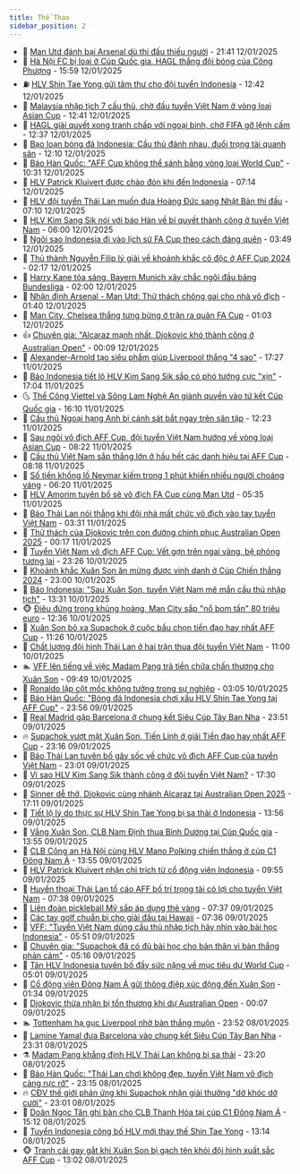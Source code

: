 ```yaml
---
title: Thể Thao
sidebar_position: 2
---
```


<!-- dantri-the-thao:START -->
- 🎡 [Man Utd đánh bại Arsenal dù thi đấu thiếu người](https://dantri.com.vn/the-thao/man-utd-danh-bai-arsenal-du-thi-dau-thieu-nguoi-20250113043912965.htm) - 21:41 12/01/2025
- 💯 [Hà Nội FC bị loại ở Cúp Quốc gia, HAGL thắng đội bóng của Công Phượng](https://dantri.com.vn/the-thao/ha-noi-fc-bi-loai-o-cup-quoc-gia-hagl-thang-doi-bong-cua-cong-phuong-20250112225610764.htm) - 15:59 12/01/2025
- ⛽️ [HLV Shin Tae Yong gửi tâm thư cho đội tuyển Indonesia](https://dantri.com.vn/the-thao/hlv-shin-tae-yong-gui-tam-thu-cho-doi-tuyen-indonesia-20250112170651644.htm) - 12:42 12/01/2025
- 💃 [Malaysia nhập tịch 7 cầu thủ, chờ đấu tuyển Việt Nam ở vòng loại Asian Cup](https://dantri.com.vn/the-thao/malaysia-nhap-tich-7-cau-thu-cho-dau-tuyen-viet-nam-o-vong-loai-asian-cup-20250112170024910.htm) - 12:41 12/01/2025
- 🌈 [HAGL giải quyết xong tranh chấp với ngoại binh, chờ FIFA gỡ lệnh cấm](https://dantri.com.vn/the-thao/hagl-giai-quyet-xong-tranh-chap-voi-ngoai-binh-cho-fifa-go-lenh-cam-20250112180449457.htm) - 12:37 12/01/2025
- 🦅 [Bạo loạn bóng đá Indonesia: Cầu thủ đánh nhau, đuổi trọng tài quanh sân](https://dantri.com.vn/the-thao/bao-loan-bong-da-indonesia-cau-thu-danh-nhau-duoi-trong-tai-quanh-san-20250112180112175.htm) - 12:10 12/01/2025
- 🌝 [Báo Hàn Quốc: &quot;AFF Cup không thể sánh bằng vòng loại World Cup&quot;](https://dantri.com.vn/the-thao/bao-han-quoc-aff-cup-khong-the-sanh-bang-vong-loai-world-cup-20250112170811899.htm) - 10:31 12/01/2025
- 🚀 [HLV Patrick Kluivert được chào đón khi đến Indonesia](https://dantri.com.vn/the-thao/hlv-patrick-kluivert-duoc-chao-don-khi-den-indonesia-20250112121843709.htm) - 07:14 12/01/2025
- 🎉 [HLV đội tuyển Thái Lan muốn đưa Hoàng Đức sang Nhật Bản thi đấu](https://dantri.com.vn/the-thao/hlv-doi-tuyen-thai-lan-muon-dua-hoang-duc-sang-nhat-ban-thi-dau-20250112130746960.htm) - 07:10 12/01/2025
- 📝 [HLV Kim Sang Sik nói với báo Hàn về bí quyết thành công ở tuyển Việt Nam](https://dantri.com.vn/the-thao/hlv-kim-sang-sik-noi-voi-bao-han-ve-bi-quyet-thanh-cong-o-tuyen-viet-nam-20250112124659365.htm) - 06:00 12/01/2025
- 🦄 [Ngôi sao Indonesia đi vào lịch sử FA Cup theo cách đáng quên](https://dantri.com.vn/the-thao/ngoi-sao-indonesia-di-vao-lich-su-fa-cup-theo-cach-dang-quen-20250112104941574.htm) - 03:49 12/01/2025
- 🎉 [Thủ thành Nguyễn Filip lý giải về khoảnh khắc cô độc ở AFF Cup 2024](https://dantri.com.vn/the-thao/thu-thanh-nguyen-filip-ly-giai-ve-khoanh-khac-co-doc-o-aff-cup-2024-20250112090148392.htm) - 02:17 12/01/2025
- 💼 [Harry Kane tỏa sáng, Bayern Munich xây chắc ngôi đầu bảng Bundesliga](https://dantri.com.vn/the-thao/harry-kane-toa-sang-bayern-munich-xay-chac-ngoi-dau-bang-bundesliga-20250112092223216.htm) - 02:00 12/01/2025
- 🤡 [Nhận định Arsenal - Man Utd: Thử thách chông gai cho nhà vô địch](https://dantri.com.vn/the-thao/nhan-dinh-arsenal-man-utd-thu-thach-chong-gai-cho-nha-vo-dich-20250112083745756.htm) - 01:40 12/01/2025
- 🦆 [Man City, Chelsea thắng tưng bừng ở trận ra quân FA Cup](https://dantri.com.vn/the-thao/man-city-chelsea-thang-tung-bung-o-tran-ra-quan-fa-cup-20250112080336188.htm) - 01:03 12/01/2025
- 👍 [Chuyên gia: &quot;Alcaraz mạnh nhất, Djokovic khó thành công ở Australian Open&quot;](https://dantri.com.vn/the-thao/chuyen-gia-alcaraz-manh-nhat-djokovic-kho-thanh-cong-o-australian-open-20250112011004842.htm) - 00:09 12/01/2025
- 💼 [Alexander-Arnold tạo siêu phẩm giúp Liverpool thắng &quot;4 sao&quot;](https://dantri.com.vn/the-thao/alexander-arnold-tao-sieu-pham-giup-liverpool-thang-4-sao-20250111222623797.htm) - 17:27 11/01/2025
- 🦒 [Báo Indonesia tiết lộ HLV Kim Sang Sik sắp có phó tướng cực &quot;xịn&quot;](https://dantri.com.vn/the-thao/bao-indonesia-tiet-lo-hlv-kim-sang-sik-sap-co-pho-tuong-cuc-xin-20250111191424788.htm) - 17:04 11/01/2025
- 🌜 [Thể Công Viettel và Sông Lam Nghệ An giành quyền vào tứ kết Cúp Quốc gia](https://dantri.com.vn/the-thao/the-cong-viettel-va-song-lam-nghe-an-gianh-quyen-vao-tu-ket-cup-quoc-gia-20250111223321249.htm) - 16:10 11/01/2025
- 🦆 [Cầu thủ Ngoại hạng Anh bị cảnh sát bắt ngay trên sân tập](https://dantri.com.vn/the-thao/cau-thu-ngoai-hang-anh-bi-canh-sat-bat-ngay-tren-san-tap-20250111192352096.htm) - 12:23 11/01/2025
- 💪 [Sau ngôi vô địch AFF Cup, đội tuyển Việt Nam hướng về vòng loại Asian Cup](https://dantri.com.vn/the-thao/sau-ngoi-vo-dich-aff-cup-doi-tuyen-viet-nam-huong-ve-vong-loai-asian-cup-20250111124127960.htm) - 08:22 11/01/2025
- 🧠 [Cầu thủ Việt Nam sắp thắng lớn ở hầu hết các danh hiệu tại AFF Cup](https://dantri.com.vn/the-thao/cau-thu-viet-nam-sap-thang-lon-o-hau-het-cac-danh-hieu-tai-aff-cup-20250111132504016.htm) - 08:18 11/01/2025
- 🦄 [Số tiền khổng lồ Neymar kiếm trong 1 phút khiến nhiều người choáng váng](https://dantri.com.vn/the-thao/so-tien-khong-lo-neymar-kiem-trong-1-phut-khien-nhieu-nguoi-choang-vang-20250111132013972.htm) - 06:20 11/01/2025
- 🥸 [HLV Amorim tuyên bố sẽ vô địch FA Cup cùng Man Utd](https://dantri.com.vn/the-thao/hlv-amorim-tuyen-bo-se-vo-dich-fa-cup-cung-man-utd-20250111115358839.htm) - 05:35 11/01/2025
- 🤠 [Báo Thái Lan nói thẳng khi đội nhà mất chức vô địch vào tay tuyển Việt Nam](https://dantri.com.vn/the-thao/bao-thai-lan-noi-thang-khi-doi-nha-mat-chuc-vo-dich-vao-tay-tuyen-viet-nam-20250111100726837.htm) - 03:31 11/01/2025
- 👺 [Thử thách của Djokovic trên con đường chinh phục Australian Open 2025](https://dantri.com.vn/the-thao/thu-thach-cua-djokovic-tren-con-duong-chinh-phuc-australian-open-2025-20250111071613194.htm) - 00:17 11/01/2025
- 📝 [Tuyển Việt Nam vô địch AFF Cup: Vết gợn trên ngai vàng, bệ phóng tương lai](https://dantri.com.vn/the-thao/tuyen-viet-nam-vo-dich-aff-cup-vet-gon-tren-ngai-vang-be-phong-tuong-lai-20250110223100005.htm) - 23:26 10/01/2025
- 🦆 [Khoảnh khắc Xuân Son ăn mừng được vinh danh ở Cúp Chiến thắng 2024](https://dantri.com.vn/the-thao/khoanh-khac-xuan-son-an-mung-duoc-vinh-danh-o-cup-chien-thang-2024-20250111064725020.htm) - 23:00 10/01/2025
- 🥳 [Báo Indonesia: &quot;Sau Xuân Son, tuyển Việt Nam mê mẩn cầu thủ nhập tịch&quot;](https://dantri.com.vn/the-thao/bao-indonesia-sau-xuan-son-tuyen-viet-nam-me-man-cau-thu-nhap-tich-20250110201829012.htm) - 13:31 10/01/2025
- 🐵 [Điêu đứng trong khủng hoảng, Man City sắp &quot;nổ bom tấn&quot; 80 triệu euro](https://dantri.com.vn/the-thao/dieu-dung-trong-khung-hoang-man-city-sap-no-bom-tan-80-trieu-euro-20250110193514944.htm) - 12:36 10/01/2025
- 🤩 [Xuân Son bỏ xa Supachok ở cuộc bầu chọn tiền đạo hay nhất AFF Cup](https://dantri.com.vn/the-thao/xuan-son-bo-xa-supachok-o-cuoc-bau-chon-tien-dao-hay-nhat-aff-cup-20250110164947486.htm) - 11:26 10/01/2025
- 🤠 [Chất lượng đội hình Thái Lan ở hai trận thua đội tuyển Việt Nam](https://dantri.com.vn/the-thao/chat-luong-doi-hinh-thai-lan-o-hai-tran-thua-doi-tuyen-viet-nam-20250110162810213.htm) - 11:00 10/01/2025
- 🏊 [VFF lên tiếng về việc Madam Pang trả tiền chữa chấn thương cho Xuân Son](https://dantri.com.vn/the-thao/vff-len-tieng-ve-viec-madam-pang-tra-tien-chua-chan-thuong-cho-xuan-son-20250110162457332.htm) - 09:49 10/01/2025
- 🗽 [Ronaldo lập cột mốc không tưởng trong sự nghiệp](https://dantri.com.vn/the-thao/ronaldo-lap-cot-moc-khong-tuong-trong-su-nghiep-20250110093632693.htm) - 03:05 10/01/2025
- 🚀 [Báo Hàn Quốc: &quot;Bóng đá Indonesia chơi xấu HLV Shin Tae Yong tại AFF Cup&quot;](https://dantri.com.vn/the-thao/bao-han-quoc-bong-da-indonesia-choi-xau-hlv-shin-tae-yong-tai-aff-cup-20250109234711801.htm) - 23:56 09/01/2025
- 🎉 [Real Madrid gặp Barcelona ở chung kết Siêu Cúp Tây Ban Nha](https://dantri.com.vn/the-thao/real-madrid-gap-barcelona-o-chung-ket-sieu-cup-tay-ban-nha-20250110065010548.htm) - 23:51 09/01/2025
- 🔥 [Supachok vượt mặt Xuân Son, Tiến Linh ở giải Tiền đạo hay nhất AFF Cup](https://dantri.com.vn/the-thao/supachok-vuot-mat-xuan-son-tien-linh-o-giai-tien-dao-hay-nhat-aff-cup-20250110011719754.htm) - 23:16 09/01/2025
- 🎉 [Báo Thái Lan tuyên bố gây sốc về chức vô địch AFF Cup của tuyển Việt Nam](https://dantri.com.vn/the-thao/bao-thai-lan-tuyen-bo-gay-soc-ve-chuc-vo-dich-aff-cup-cua-tuyen-viet-nam-20250110005734923.htm) - 23:01 09/01/2025
- 🎡 [Vì sao HLV Kim Sang Sik thành công ở đội tuyển Việt Nam?](https://dantri.com.vn/the-thao/vi-sao-hlv-kim-sang-sik-thanh-cong-o-doi-tuyen-viet-nam-20250109191922983.htm) - 17:30 09/01/2025
- 🐻 [Sinner dễ thở, Djokovic cùng nhánh Alcaraz tại Australian Open 2025](https://dantri.com.vn/the-thao/sinner-de-tho-djokovic-cung-nhanh-alcaraz-tai-australian-open-2025-20250109145441142.htm) - 17:11 09/01/2025
- 🌊 [Tiết lộ lý do thực sự HLV Shin Tae Yong bị sa thải ở Indonesia](https://dantri.com.vn/the-thao/tiet-lo-ly-do-thuc-su-hlv-shin-tae-yong-bi-sa-thai-o-indonesia-20250109200459582.htm) - 13:56 09/01/2025
- 💃 [Vắng Xuân Son, CLB Nam Định thua Bình Dương tại Cúp Quốc gia](https://dantri.com.vn/the-thao/vang-xuan-son-clb-nam-dinh-thua-binh-duong-tai-cup-quoc-gia-20250109205131701.htm) - 13:55 09/01/2025
- 🤔 [CLB Công an Hà Nội cùng HLV Mano Polking chiến thắng ở cúp C1 Đông Nam Á](https://dantri.com.vn/the-thao/clb-cong-an-ha-noi-cung-hlv-mano-polking-chien-thang-o-cup-c1-dong-nam-a-20250109211413464.htm) - 13:55 09/01/2025
- 🤭 [HLV Patrick Kluivert nhận chỉ trích từ cổ động viên Indonesia](https://dantri.com.vn/the-thao/hlv-patrick-kluivert-nhan-chi-trich-tu-co-dong-vien-indonesia-20250109124823118.htm) - 09:55 09/01/2025
- 👹 [Huyền thoại Thái Lan tố cáo AFF bố trí trọng tài có lợi cho tuyển Việt Nam](https://dantri.com.vn/the-thao/huyen-thoai-thai-lan-to-cao-aff-bo-tri-trong-tai-co-loi-cho-tuyen-viet-nam-20250109110504517.htm) - 07:38 09/01/2025
- 🗽 [Liên đoàn pickleball Mỹ sắp áp dụng thẻ vàng](https://dantri.com.vn/the-thao/lien-doan-pickleball-my-sap-ap-dung-the-vang-20250109143700570.htm) - 07:37 09/01/2025
- 🥳 [Các tay golf chuẩn bị cho giải đấu tại Hawaii](https://dantri.com.vn/the-thao/cac-tay-golf-chuan-bi-cho-giai-dau-tai-hawaii-20250109145955946.htm) - 07:36 09/01/2025
- 💃 [VFF: &quot;Tuyển Việt Nam dùng cầu thủ nhập tịch hãy nhìn vào bài học Indonesia&quot;](https://dantri.com.vn/the-thao/vff-tuyen-viet-nam-dung-cau-thu-nhap-tich-hay-nhin-vao-bai-hoc-indonesia-20250109124449220.htm) - 05:51 09/01/2025
- 🧰 [Chuyên gia: &quot;Supachok đã có đủ bài học cho bản thân vì bàn thắng phản cảm&quot;](https://dantri.com.vn/the-thao/chuyen-gia-supachok-da-co-du-bai-hoc-cho-ban-than-vi-ban-thang-phan-cam-20250109121301783.htm) - 05:16 09/01/2025
- 💪 [Tân HLV Indonesia tuyên bố đầy sức nặng về mục tiêu dự World Cup](https://dantri.com.vn/the-thao/tan-hlv-indonesia-tuyen-bo-day-suc-nang-ve-muc-tieu-du-world-cup-20250109115351120.htm) - 05:01 09/01/2025
- 🚀 [Cổ động viên Đông Nam Á gửi thông điệp xúc động đến Xuân Son](https://dantri.com.vn/the-thao/co-dong-vien-dong-nam-a-gui-thong-diep-xuc-dong-den-xuan-son-20250108233654989.htm) - 01:34 09/01/2025
- 🤠 [Djokovic thừa nhận bị tổn thương khi dự Australian Open](https://dantri.com.vn/the-thao/djokovic-thua-nhan-bi-ton-thuong-khi-du-australian-open-20250109070503613.htm) - 00:07 09/01/2025
- 🏊 [Tottenham hạ gục Liverpool nhờ bàn thắng muộn](https://dantri.com.vn/the-thao/tottenham-ha-guc-liverpool-nho-ban-thang-muon-20250109064825807.htm) - 23:52 08/01/2025
- 🦄 [Lamine Yamal đưa Barcelona vào chung kết Siêu Cúp Tây Ban Nha](https://dantri.com.vn/the-thao/lamine-yamal-dua-barcelona-vao-chung-ket-sieu-cup-tay-ban-nha-20250109063123238.htm) - 23:31 08/01/2025
- ⚗️ [Madam Pang khẳng định HLV Thái Lan không bị sa thải](https://dantri.com.vn/the-thao/madam-pang-khang-dinh-hlv-thai-lan-khong-bi-sa-thai-20250109061941195.htm) - 23:20 08/01/2025
- 🥷 [Báo Hàn Quốc: &quot;Thái Lan chơi không đẹp, tuyển Việt Nam vô địch càng rực rỡ&quot;](https://dantri.com.vn/the-thao/bao-han-quoc-thai-lan-choi-khong-dep-tuyen-viet-nam-vo-dich-cang-ruc-ro-20250109012220235.htm) - 23:15 08/01/2025
- 🔥 [CĐV thế giới phản ứng khi Supachok nhận giải thưởng &quot;dở khóc dở cười&quot;](https://dantri.com.vn/the-thao/cdv-the-gioi-phan-ung-khi-supachok-nhan-giai-thuong-do-khoc-do-cuoi-20250109003917473.htm) - 23:01 08/01/2025
- 🦅 [Doãn Ngọc Tân ghi bàn cho CLB Thanh Hóa tại cúp C1 Đông Nam Á](https://dantri.com.vn/the-thao/doan-ngoc-tan-ghi-ban-cho-clb-thanh-hoa-tai-cup-c1-dong-nam-a-20250108221929497.htm) - 15:12 08/01/2025
- 🌝 [Tuyển Indonesia công bố HLV mới thay thế Shin Tae Yong](https://dantri.com.vn/the-thao/tuyen-indonesia-cong-bo-hlv-moi-thay-the-shin-tae-yong-20250108201339897.htm) - 13:14 08/01/2025
- 🐵 [Tranh cãi gay gắt khi Xuân Son bị gạch tên khỏi đội hình xuất sắc AFF Cup](https://dantri.com.vn/the-thao/tranh-cai-gay-gat-khi-xuan-son-bi-gach-ten-khoi-doi-hinh-xuat-sac-aff-cup-20250108194933528.htm) - 13:02 08/01/2025<!-- dantri-the-thao:END -->
